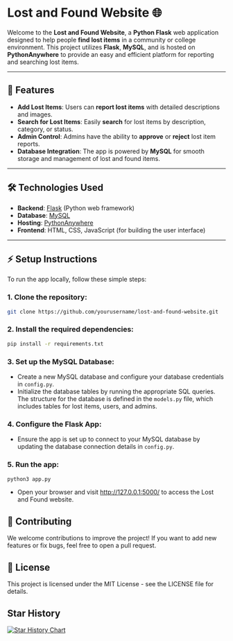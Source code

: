 # **Lost and Found Website** 🌐

Welcome to the **Lost and Found Website**, a **Python Flask** web application designed to help people **find lost items** in a community or college environment. This project utilizes **Flask**, **MySQL**, and is hosted on **PythonAnywhere** to provide an easy and efficient platform for reporting and searching lost items.

---

## 🚀 **Features**
- **Add Lost Items**: Users can **report lost items** with detailed descriptions and images.
- **Search for Lost Items**: Easily **search** for lost items by description, category, or status.
- **Admin Control**: Admins have the ability to **approve** or **reject** lost item reports.
- **Database Integration**: The app is powered by **MySQL** for smooth storage and management of lost and found items.

---

## 🛠️ **Technologies Used**

- **Backend**: [Flask](https://flask.palletsprojects.com/) (Python web framework)
- **Database**: [MySQL](https://www.mysql.com/)
- **Hosting**: [PythonAnywhere](https://www.pythonanywhere.com/)
- **Frontend**: HTML, CSS, JavaScript (for building the user interface)

---

## ⚡ **Setup Instructions**

To run the app locally, follow these simple steps:

### 1. Clone the repository:
```bash
git clone https://github.com/yourusername/lost-and-found-website.git
```
### 2. Install the required dependencies:
```bash
pip install -r requirements.txt
```
### 3. Set up the MySQL Database:
- Create a new MySQL database and configure your database credentials in `config.py`.
- Initialize the database tables by running the appropriate SQL queries. The structure for the database is defined in the `models.py` file, which includes tables for lost items, users, and admins.

### 4. Configure the Flask App:
- Ensure the app is set up to connect to your MySQL database by updating the database connection details in `config.py`.

### 5. Run the app:
```bash
python3 app.py
```
- Open your browser and visit http://127.0.0.1:5000/ to access the Lost and Found website.
## 📝 Contributing

We welcome contributions to improve the project! If you want to add new features or fix bugs, feel free to open a pull request.

## 📄 License

This project is licensed under the MIT License - see the LICENSE file for details.

## Star History

<a href="https://star-history.com/#OnlyNandan/LostNFound&Date">
 <picture>
   <source media="(prefers-color-scheme: dark)" srcset="https://api.star-history.com/svg?repos=OnlyNandan/LostNFound&type=Date&theme=dark" />
   <source media="(prefers-color-scheme: light)" srcset="https://api.star-history.com/svg?repos=OnlyNandan/LostNFound&type=Date" />
   <img alt="Star History Chart" src="https://api.star-history.com/svg?repos=OnlyNandan/LostNFound&type=Date" />
 </picture>
</a>
